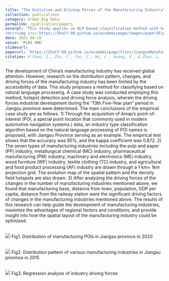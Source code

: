 ```yaml
---
title: "The Evolution and Driving Forces of the Manufacturing Industry"
collection: publications
category: Urban Big Data
permalink: /publication/paper1
excerpt: "This study applies an NLP-based classification method with hotspot detection and driving force analysis to Jiangsu’s manufacturing during the “13th Five-Year Plan.” Results show key drivers include industrial base, proximity to towns and railways, population, and GDP per capita.
<br/><img src='https://ZhuCY-99.github.io/academicpage/images/paper3Fig1.jpg'>"
date: 2021-08-18
venue: 'PLOS ONE'
slidesurl: 
paperurl: 'https://ZhuCY-99.github.io/academicpage/files/JiangsuManufacturing_PLOSONE.pdf'
citation: #'Shen, S., Zhu, C., Fan, C., Wu, C., Huang, X., & Zhou, L. (2021). Research on the evolution and driving forces of the manufacturing industry during the “13th five-year plan” period in Jiangsu province of China based on natural language processing. PLoS One, 16(8), e0256162.'
---
```



The development of China’s manufacturing industry has received global attention. However, research on the distribution pattern, changes, and driving forces of the manufacturing industry has been limited by the accessibility of data. This study proposes a method for classifying based on natural language processing. A case study was conducted employing this method, hotspot detection and driving force analysis, wherein the driving forces industrial development during the “13th Five-Year plan” period in Jiangsu province were determined. The main conclusions of the empirical case study are as follows. 1) Through the acquisition of Amap’s point-of-interest (POI, a special point location that commonly used in modern automotive navigation systems.) data, an industry type classification algorithm based on the natural language processing of POI names is proposed, with Jiangsu Province serving as an example. The empirical test shows that the accuracy was 95%, and the kappa coefficient was 0.872. 2) The seven types of manufacturing industries including the pulp and paper (PP) industry, metallurgical chemical (MC) industry, pharmaceutical manufacturing (PM) industry, machinery and electronics (ME) industry, wood furniture (WF) industry, textile clothing (TC) industry, and agricultural and food product processing (AF) industry are drawn through a 1 km× 1km projection grid. The evolution map of the spatial pattern and the density field hotspots are also drawn. 3) After analyzing the driving forces of the changes in the number of manufacturing industries mentioned above, we found that manufacturing base, distance from town, population, GDP per capita, distance from the railway station were the significant driving factors of changes in the manufacturing industries mentioned above. The results of this research can help guide the development of manufacturing industries, maximize the advantages of regional factors and conditions, and provide insight into how the spatial layout of the manufacturing industry could be optimized.

<br/><img src='https://ZhuCY-99.github.io/academicpage///images/paper3Fig1.jpg'>
Fig1. Distribution of manufacturing POIs in Jiangsu province in 2020

<br/><img src='https://ZhuCY-99.github.io/academicpage///images/paper3Fig2.jpg'>
Fig2. Distribution pattern of various manufacturing industries in Jiangsu province in 2015

<br/><img src='https://ZhuCY-99.github.io/academicpage///images/paper3Fig3.jpg'>
Fig3. Regression analysis of industry driving forces
